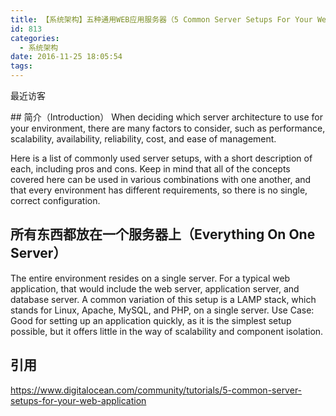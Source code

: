 ```yaml
---
title: 【系统架构】五种通用WEB应用服务器（5 Common Server Setups For Your Web Application）
id: 813
categories:
  - 系统架构
date: 2016-11-25 18:05:54
tags:
---
```

最近访客
<div class="ds-recent-visitors" data-num-items="28" data-avatar-size="42" id="ds-recent-visitors"></div>
<script type="text/javascript" src="https://cdn.mathjax.org/mathjax/latest/MathJax.js?config=default"></script>
## 简介（Introduction）
When deciding which server architecture to use for your environment, there are many factors to consider, such as performance, scalability, availability, reliability, cost, and ease of management.

Here is a list of commonly used server setups, with a short description of each, including pros and cons. Keep in mind that all of the concepts covered here can be used in various combinations with one another, and that every environment has different requirements, so there is no single, correct configuration.
<!--more-->

## 所有东西都放在一个服务器上（Everything On One Server）
The entire environment resides on a single server. For a typical web application, that would include the web server, application server, and database server. A common variation of this setup is a LAMP stack, which stands for Linux, Apache, MySQL, and PHP, on a single server.
Use Case: Good for setting up an application quickly, as it is the simplest setup possible, but it offers little in the way of scalability and component isolation.




## 引用
https://www.digitalocean.com/community/tutorials/5-common-server-setups-for-your-web-application


















